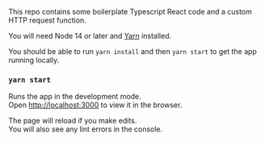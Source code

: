 This repo contains some boilerplate Typescript React code and a custom HTTP request function.

You will need Node 14 or later and [Yarn](https://www.npmjs.com/package/yarn) installed.

You should be able to run `yarn install` and then `yarn start` to get the app running locally.

### `yarn start`

Runs the app in the development mode.\
Open [http://localhost:3000](http://localhost:3000) to view it in the browser.

The page will reload if you make edits.\
You will also see any lint errors in the console.
